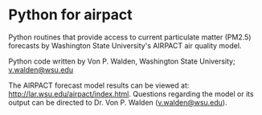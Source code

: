 # Python for airpact

Python routines that provide access to current particulate matter (PM2.5) forecasts by Washington State University's AIRPACT air quality model.

Python code written by Von P. Walden, Washington State University; v.walden@wsu.edu

The AIRPACT forecast model results can be viewed at: http://lar.wsu.edu/airpact/index.html. Questions regarding the model or its output can be directed to Dr. Von P. Walden (v.walden@wsu.edu).
